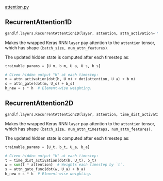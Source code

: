[attention.py](https://github.com/codekansas/gandlf/blob/master/gandlf/layers/attention.py)

## RecurrentAttention1D

````python
gandlf.layers.RecurrentAttention1D(layer, attention, attn_activation='tanh', attn_gate_func='sigmoid', W_regularizer=None, b_regularizer)
````

Makes the wrapped Keras RNN `layer` pay attention to the `attention` tensor, which has shape `(batch_size, num_attn_features)`.

The updated hidden state is computed after each timestep as:

````python
trainable_params = [U_m, b_m, U_a, U_s, b_s]

# Given hidden output "h" at each timestep:
m = attn_activation(dot(h, U_m) + dot(attention, U_a) + b_m)
s = attn_gate(dot(m, U_s) + b_s)
h_new = s * h  # Element-wise weighting.
````

## RecurrentAttention2D

````python
gandlf.layers.RecurrentAttention2D(layer, attention, time_dist_activation='softmax', attn_gate_func='sigmoid', W_regularizer=None, b_regularizer=None)
````

Makes the wrapped Keras RNN `layer` pay attention to the `attention` tensor, which has shape `(batch_size, num_attn_timesteps, num_attn_features)`.

The updated hidden state is computed after each timestep as:

````python
trainable_params = [U_t, b_t, U_a, b_a]

# Given hidden output "h" at each timestep:
t = time_dist_activation(dot(h, U_t), b_t)
w = sum(t * attention)  # Weights each timestep by `t`.
s = attn_gate_func(dot(w, U_a) + b_a)
h_new = s * h  # Element-wise weighting.
````

